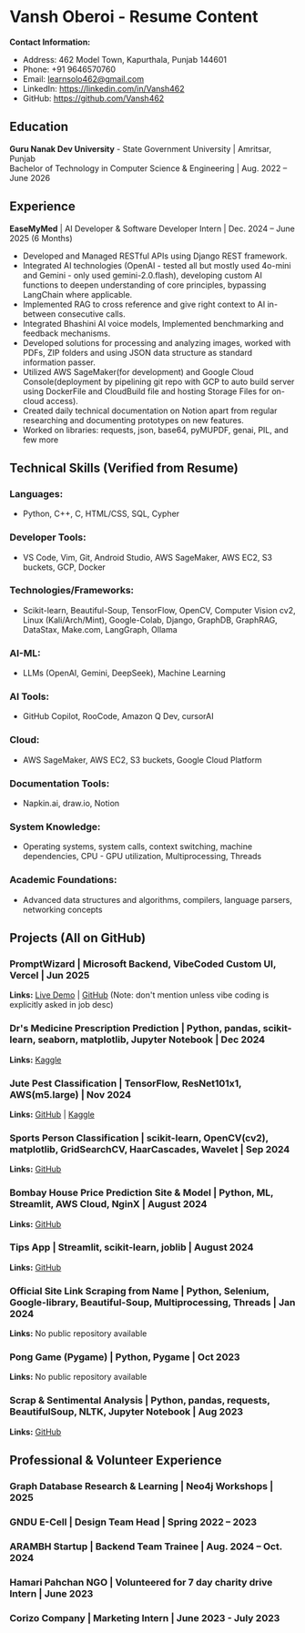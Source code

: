 # Vansh Oberoi - Resume Content

**Contact Information:**
- Address: 462 Model Town, Kapurthala, Punjab 144601
- Phone: +91 9646570760
- Email: learnsolo462@gmail.com
- LinkedIn: https://linkedin.com/in/Vansh462
- GitHub: https://github.com/Vansh462

## Education
**Guru Nanak Dev University** - State Government University | Amritsar, Punjab  
Bachelor of Technology in Computer Science & Engineering | Aug. 2022 – June 2026

## Experience
**EaseMyMed** | AI Developer & Software Developer Intern | Dec. 2024 – June 2025 (6 Months)
- Developed and Managed RESTful APIs using Django REST framework.
- Integrated AI technologies (OpenAI - tested all but mostly used 4o-mini and Gemini - only used gemini-2.0.flash), developing custom AI functions to deepen understanding of core principles, bypassing LangChain where applicable.
- Implemented RAG to cross reference and give right context to AI in-between consecutive calls.
- Integrated Bhashini AI voice models, Implemented benchmarking and feedback mechanisms.
- Developed solutions for processing and analyzing images, worked with PDFs, ZIP folders and using JSON data structure as standard information passer.
- Utilized AWS SageMaker(for development) and Google Cloud Console(deployment by pipelining git repo with GCP to auto build server using DockerFile and CloudBuild file and hosting Storage Files for on-cloud access).
- Created daily technical documentation on Notion apart from regular researching and documenting prototypes on new features.
- Worked on libraries: requests, json, base64, pyMUPDF, genai, PIL, and few more

## Technical Skills (Verified from Resume)

### Languages:
- Python, C++, C, HTML/CSS, SQL, Cypher

### Developer Tools:
- VS Code, Vim, Git, Android Studio, AWS SageMaker, AWS EC2, S3 buckets, GCP, Docker

### Technologies/Frameworks:
- Scikit-learn, Beautiful-Soup, TensorFlow, OpenCV, Computer Vision cv2, Linux (Kali/Arch/Mint), Google-Colab, Django, GraphDB, GraphRAG, DataStax, Make.com, LangGraph, Ollama

### AI-ML:
- LLMs (OpenAI, Gemini, DeepSeek), Machine Learning

### AI Tools:
- GitHub Copilot, RooCode, Amazon Q Dev, cursorAI

### Cloud:
- AWS SageMaker, AWS EC2, S3 buckets, Google Cloud Platform

### Documentation Tools:
- Napkin.ai, draw.io, Notion

### System Knowledge:
- Operating systems, system calls, context switching, machine dependencies, CPU - GPU utilization, Multiprocessing, Threads

### Academic Foundations:
- Advanced data structures and algorithms, compilers, language parsers, networking concepts

## Projects (All on GitHub)

### PromptWizard | Microsoft Backend, VibeCoded Custom UI, Vercel | Jun 2025
**Links:** [Live Demo](https://prompt-wizard-three.vercel.app/) | [GitHub](https://github.com/Vansh462/PromptWizard)
(Note: don't mention unless vibe coding is explicitly asked in job desc)

### Dr's Medicine Prescription Prediction | Python, pandas, scikit-learn, seaborn, matplotlib, Jupyter Notebook | Dec 2024
**Links:** [Kaggle](https://kaggle.com/code/vanshoberoi3103/dr-s-medicine-prescription-prediction-model-99)

### Jute Pest Classification | TensorFlow, ResNet101x1, AWS(m5.large) | Nov 2024
**Links:** [GitHub](https://github.com/Vansh462/LearningProjects/tree/main/Jute%20Pest) | [Kaggle](https://www.kaggle.com/code/vanshoberoi3103/jute-pest-tf-restnet101x1-95-acc-on-1st-try)

### Sports Person Classification | scikit-learn, OpenCV(cv2), matplotlib, GridSearchCV, HaarCascades, Wavelet | Sep 2024
**Links:** [GitHub](https://github.com/Vansh462/LearningProjects/tree/main/SportsPersonClassifier)

### Bombay House Price Prediction Site & Model | Python, ML, Streamlit, AWS Cloud, NginX | August 2024
**Links:** [GitHub](https://github.com/Vansh462/LearningProjects/tree/main/BHP)

### Tips App | Streamlit, scikit-learn, joblib | August 2024
**Links:** [GitHub](https://github.com/Vansh462/LearningProjects/tree/main/Tips%20App)

### Official Site Link Scraping from Name | Python, Selenium, Google-library, Beautiful-Soup, Multiprocessing, Threads | Jan 2024
**Links:** No public repository available

### Pong Game (Pygame) | Python, Pygame | Oct 2023
**Links:** No public repository available

### Scrap & Sentimental Analysis | Python, pandas, requests, BeautifulSoup, NLTK, Jupyter Notebook | Aug 2023
**Links:** [GitHub](https://github.com/Vansh462/BlackCoffer)

## Professional & Volunteer Experience

### Graph Database Research & Learning | Neo4j Workshops | 2025
### GNDU E-Cell | Design Team Head | Spring 2022 – 2023
### ARAMBH Startup | Backend Team Trainee | Aug. 2024 – Oct. 2024
### Hamari Pahchan NGO | Volunteered for 7 day charity drive Intern | June 2023
### Corizo Company | Marketing Intern | June 2023 - July 2023

